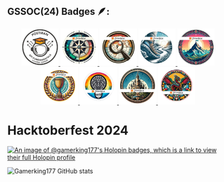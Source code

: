 ## GSSOC(24) Badges 🪶:

<div style='display:flex; align-items:center; gap: 5px;' align='center'><a href="https://gssoc.girlscript.tech/leaderboard">
<img src="./assets/postman.png" width="85px" height="85px" />
  <img src="./assets/1.png" width="85px" height="85px" />
  <img src="./assets/2.png" width="85px" height="85px" />
  <img src="./assets/3.png" width="85px" height="85px" />
  <img src="./assets/4.png" width="85px" height="85px" />
  <img src="./assets/5.png" width="85px" height="85px" />
  <img src="./assets/6.png" width="85px" height="85px" />
  <img src="./assets/7.png" width="85px" height="85px" />
  <img src="./assets/8.png" width="85px" height="85px" /></a>
</div>

# Hacktoberfest 2024
[![An image of @gamerking177's Holopin badges, which is a link to view their full Holopin profile](https://holopin.me/gamerking177)](https://holopin.io/@gamerking177)


![Gamerking177 GitHub stats](https://github-readme-stats.vercel.app/api?username=Gamerking177&theme=radical&show_icons=true)
